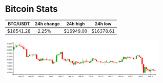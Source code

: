 # Bitcoin Stats

BTC/USDT|24h change|24h high|24h low|
|---|---|---|---|
|$16541.28|-2.25%|$16949.00|$16378.61|

<img src="./chart.svg">
